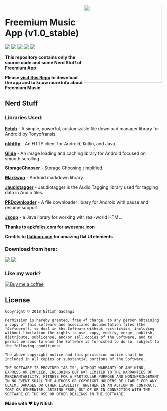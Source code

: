<img src="https://github.com/NitishGadangi/Freemium-App/blob/master/icon_app.png?raw=true" align="right" height='250' />

<h1> Freemium Music App (v1.0_stable)</h1>
<img src="https://img.shields.io/badge/Build-Stable-blue.svg" />
<img src="https://img.shields.io/badge/Version-1.0-green.svg" />
<img src="https://img.shields.io/badge/Required-Android%206.0%2B-brightgreen.svg" />
<img src="https://img.shields.io/badge/Last%20Update-25%20Sept%202019-red.svg" />
<img src="https://img.shields.io/badge/Downloads-5100%2B-orange.svg" />

<br>

**This repository contains only the source code and some Nerd Stuff of Freemium App**

**Please [visit this Repo](https://github.com/NitishGadangi/Freemium-App) to download the app and to know more info about Freemium Music**

## Nerd Stuff
### Libraries Used:
**[Fetch](https://github.com/tonyofrancis/Fetch)** - A simple, powerful, customizable file download manager library for Android by Tonyofransis.

**[okhtttp](https://github.com/square/okhttp)** - An HTTP client for Android, Kotlin, and Java.

**[Glide](https://github.com/bumptech/glide)** - An image loading and caching library for Android focused on smooth scrolling.

**[StorageChooser](https://github.com/codekidX/storage-chooser)** - Storage Choosing simplified.

**[Markwon](https://github.com/noties/Markwon)** - Android markdown library.

**[Jaudiotagger](https://bitbucket.org/ijabz/jaudiotagger/src/master/README.md)** - Jaudiotagger is the Audio Tagging library used for tagging data in Audio files.

**[PRDownloader](https://github.com/MindorksOpenSource/PRDownloader)** - A file downloader library for Android with pause and resume support

**[Jsoup](https://jsoup.org/)** - a Java library for working with real-world HTML.

**Thanks to [apkfolks.com](http://apkfolks.com) for awesome icon**

**Credits to [flaticon.con](https://flaticon.com) for amazing flat UI elements**

### Download from here:

[![](https://github.com/NitishGadangi/Freemium-App/blob/master/GitHub-Mark.png?raw=true)](https://github.com/NitishGadangi/Freemium-App)
[![](https://github.com/NitishGadangi/Freemium-App/blob/master/google_play_store.png?raw=true)](https://play.google.com/store/apps/details?id=nitish.build.com.freemium)

### Like my work?
[![Buy me a coffee](https://github.com/NitishGadangi/Freemium-App/blob/master/ic_buy_me_cofee.png?raw=true)](https://github.com/NitishGadangi/Freemium-App/blob/master/buy_me_coffee.md)

## License
 ```
 Copyright © 2018 Nitish Gadangi

Permission is hereby granted, free of charge, to any person obtaining a copy of this software and associated documentation files (the "Software"), to deal in the Software without restriction, including without limitation the rights to use, copy, modify, merge, publish, distribute, sublicense, and/or sell copies of the Software, and to permit persons to whom the Software is furnished to do so, subject to the following conditions:

The above copyright notice and this permission notice shall be included in all copies or substantial portions of the Software.

THE SOFTWARE IS PROVIDED "AS IS", WITHOUT WARRANTY OF ANY KIND, EXPRESS OR IMPLIED, INCLUDING BUT NOT LIMITED TO THE WARRANTIES OF MERCHANTABILITY, FITNESS FOR A PARTICULAR PURPOSE AND NONINFRINGEMENT. IN NO EVENT SHALL THE AUTHORS OR COPYRIGHT HOLDERS BE LIABLE FOR ANY CLAIM, DAMAGES OR OTHER LIABILITY, WHETHER IN AN ACTION OF CONTRACT, TORT OR OTHERWISE, ARISING FROM, OUT OF OR IN CONNECTION WITH THE SOFTWARE OR THE USE OR OTHER DEALINGS IN THE SOFTWARE.
 ```

**Made with ❤️ by Nitish**

